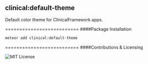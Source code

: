 ## clinical:default-theme

Default color theme for ClinicalFramework apps.


==========================
####Package Installation  

````bash
meteor add clinical:default-theme
````

==========================
####Contributions & Licensing  

![MIT License](https://img.shields.io/badge/license-MIT-blue.svg)
